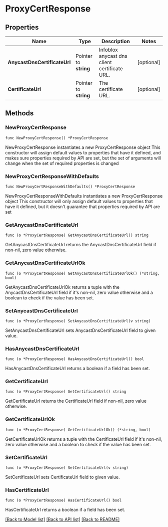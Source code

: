 # ProxyCertResponse

## Properties

Name | Type | Description | Notes
------------ | ------------- | ------------- | -------------
**AnycastDnsCertificateUrl** | Pointer to **string** | Infoblox anycast dns client certificate URL. | [optional] 
**CertificateUrl** | Pointer to **string** | The certificate URL. | [optional] 

## Methods

### NewProxyCertResponse

`func NewProxyCertResponse() *ProxyCertResponse`

NewProxyCertResponse instantiates a new ProxyCertResponse object
This constructor will assign default values to properties that have it defined,
and makes sure properties required by API are set, but the set of arguments
will change when the set of required properties is changed

### NewProxyCertResponseWithDefaults

`func NewProxyCertResponseWithDefaults() *ProxyCertResponse`

NewProxyCertResponseWithDefaults instantiates a new ProxyCertResponse object
This constructor will only assign default values to properties that have it defined,
but it doesn't guarantee that properties required by API are set

### GetAnycastDnsCertificateUrl

`func (o *ProxyCertResponse) GetAnycastDnsCertificateUrl() string`

GetAnycastDnsCertificateUrl returns the AnycastDnsCertificateUrl field if non-nil, zero value otherwise.

### GetAnycastDnsCertificateUrlOk

`func (o *ProxyCertResponse) GetAnycastDnsCertificateUrlOk() (*string, bool)`

GetAnycastDnsCertificateUrlOk returns a tuple with the AnycastDnsCertificateUrl field if it's non-nil, zero value otherwise
and a boolean to check if the value has been set.

### SetAnycastDnsCertificateUrl

`func (o *ProxyCertResponse) SetAnycastDnsCertificateUrl(v string)`

SetAnycastDnsCertificateUrl sets AnycastDnsCertificateUrl field to given value.

### HasAnycastDnsCertificateUrl

`func (o *ProxyCertResponse) HasAnycastDnsCertificateUrl() bool`

HasAnycastDnsCertificateUrl returns a boolean if a field has been set.

### GetCertificateUrl

`func (o *ProxyCertResponse) GetCertificateUrl() string`

GetCertificateUrl returns the CertificateUrl field if non-nil, zero value otherwise.

### GetCertificateUrlOk

`func (o *ProxyCertResponse) GetCertificateUrlOk() (*string, bool)`

GetCertificateUrlOk returns a tuple with the CertificateUrl field if it's non-nil, zero value otherwise
and a boolean to check if the value has been set.

### SetCertificateUrl

`func (o *ProxyCertResponse) SetCertificateUrl(v string)`

SetCertificateUrl sets CertificateUrl field to given value.

### HasCertificateUrl

`func (o *ProxyCertResponse) HasCertificateUrl() bool`

HasCertificateUrl returns a boolean if a field has been set.


[[Back to Model list]](../README.md#documentation-for-models) [[Back to API list]](../README.md#documentation-for-api-endpoints) [[Back to README]](../README.md)


